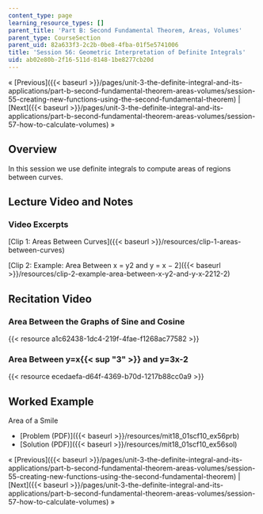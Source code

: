 ```yaml
---
content_type: page
learning_resource_types: []
parent_title: 'Part B: Second Fundamental Theorem, Areas, Volumes'
parent_type: CourseSection
parent_uid: 82a633f3-2c2b-0be8-4fba-01f5e5741006
title: 'Session 56: Geometric Interpretation of Definite Integrals'
uid: ab02e80b-2f16-511d-8148-1be8277cb20d
---
```


« [Previous]({{< baseurl >}}/pages/unit-3-the-definite-integral-and-its-applications/part-b-second-fundamental-theorem-areas-volumes/session-55-creating-new-functions-using-the-second-fundamental-theorem) | [Next]({{< baseurl >}}/pages/unit-3-the-definite-integral-and-its-applications/part-b-second-fundamental-theorem-areas-volumes/session-57-how-to-calculate-volumes) »

Overview
--------

In this session we use definite integrals to compute areas of regions between curves.

Lecture Video and Notes
-----------------------

### Video Excerpts

[Clip 1: Areas Between Curves]({{< baseurl >}}/resources/clip-1-areas-between-curves)

[Clip 2: Example: Area Between x = y2 and y = x − 2]({{< baseurl >}}/resources/clip-2-example-area-between-x-y2-and-y-x-2212-2)

Recitation Video
----------------

### Area Between the Graphs of Sine and Cosine

{{< resource a1c62438-1dc4-219f-4fae-f1268ac77582 >}}

### Area Between y=x{{< sup "3" >}} and y=3x-2

{{< resource ecedaefa-d64f-4369-b70d-1217b88cc0a9 >}}

Worked Example
--------------

Area of a Smile

*   [Problem (PDF)]({{< baseurl >}}/resources/mit18_01scf10_ex56prb)
*   [Solution (PDF)]({{< baseurl >}}/resources/mit18_01scf10_ex56sol)

« [Previous]({{< baseurl >}}/pages/unit-3-the-definite-integral-and-its-applications/part-b-second-fundamental-theorem-areas-volumes/session-55-creating-new-functions-using-the-second-fundamental-theorem) | [Next]({{< baseurl >}}/pages/unit-3-the-definite-integral-and-its-applications/part-b-second-fundamental-theorem-areas-volumes/session-57-how-to-calculate-volumes) »